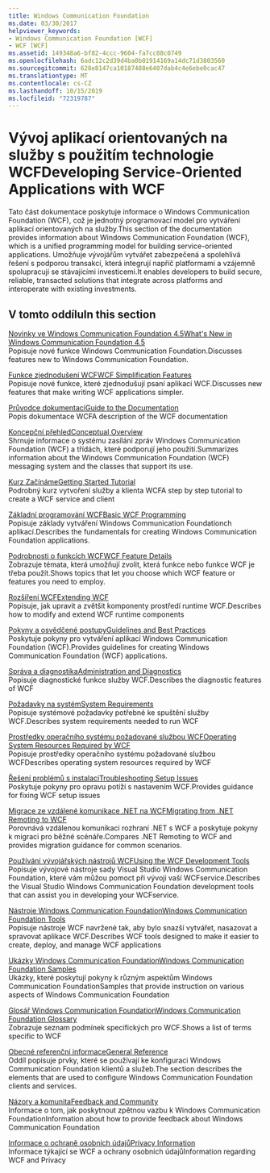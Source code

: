 ```yaml
---
title: Windows Communication Foundation
ms.date: 03/30/2017
helpviewer_keywords:
- Windows Communication Foundation [WCF]
- WCF [WCF]
ms.assetid: 149348a6-bf82-4ccc-9604-fa7cc88c0749
ms.openlocfilehash: 6adc12c2d39d4ba0b01914169a14dc71d3803560
ms.sourcegitcommit: 628e8147ca10187488e6407dab4c4e6ebe0cac47
ms.translationtype: MT
ms.contentlocale: cs-CZ
ms.lasthandoff: 10/15/2019
ms.locfileid: "72319787"
---
```

# <a name="developing-service-oriented-applications-with-wcf"></a><span data-ttu-id="9ba9c-102">Vývoj aplikací orientovaných na služby s použitím technologie WCF</span><span class="sxs-lookup"><span data-stu-id="9ba9c-102">Developing Service-Oriented Applications with WCF</span></span>
<span data-ttu-id="9ba9c-103">Tato část dokumentace poskytuje informace o Windows Communication Foundation (WCF), což je jednotný programovací model pro vytváření aplikací orientovaných na služby.</span><span class="sxs-lookup"><span data-stu-id="9ba9c-103">This section of the documentation provides information about Windows Communication Foundation (WCF), which is a unified programming model for building service-oriented applications.</span></span> <span data-ttu-id="9ba9c-104">Umožňuje vývojářům vytvářet zabezpečená a spolehlivá řešení s podporou transakcí, která integrují napříč platformami a vzájemně spolupracují se stávajícími investicemi.</span><span class="sxs-lookup"><span data-stu-id="9ba9c-104">It enables developers to build secure, reliable, transacted solutions that integrate across platforms and interoperate with existing investments.</span></span>
 
## <a name="in-this-section"></a><span data-ttu-id="9ba9c-105">V tomto oddílu</span><span class="sxs-lookup"><span data-stu-id="9ba9c-105">In this section</span></span>  
 [<span data-ttu-id="9ba9c-106">Novinky ve Windows Communication Foundation 4.5</span><span class="sxs-lookup"><span data-stu-id="9ba9c-106">What's New in Windows Communication Foundation 4.5</span></span>](whats-new.md)  
 <span data-ttu-id="9ba9c-107">Popisuje nové funkce Windows Communication Foundation.</span><span class="sxs-lookup"><span data-stu-id="9ba9c-107">Discusses features new to Windows Communication Foundation.</span></span>  
  
 [<span data-ttu-id="9ba9c-108">Funkce zjednodušení WCF</span><span class="sxs-lookup"><span data-stu-id="9ba9c-108">WCF Simplification Features</span></span>](wcf-simplification-features.md)  
 <span data-ttu-id="9ba9c-109">Popisuje nové funkce, které zjednodušují psaní aplikací WCF.</span><span class="sxs-lookup"><span data-stu-id="9ba9c-109">Discusses new features that make writing WCF applications simpler.</span></span>  
  
 [<span data-ttu-id="9ba9c-110">Průvodce dokumentací</span><span class="sxs-lookup"><span data-stu-id="9ba9c-110">Guide to the Documentation</span></span>](guide-to-the-documentation.md)  
 <span data-ttu-id="9ba9c-111">Popis dokumentace WCF</span><span class="sxs-lookup"><span data-stu-id="9ba9c-111">A description of the WCF documentation</span></span>  
  
 [<span data-ttu-id="9ba9c-112">Koncepční přehled</span><span class="sxs-lookup"><span data-stu-id="9ba9c-112">Conceptual Overview</span></span>](conceptual-overview.md)  
 <span data-ttu-id="9ba9c-113">Shrnuje informace o systému zasílání zpráv Windows Communication Foundation (WCF) a třídách, které podporují jeho použití.</span><span class="sxs-lookup"><span data-stu-id="9ba9c-113">Summarizes information about the Windows Communication Foundation (WCF) messaging system and the classes that support its use.</span></span>  
  
 [<span data-ttu-id="9ba9c-114">Kurz Začínáme</span><span class="sxs-lookup"><span data-stu-id="9ba9c-114">Getting Started Tutorial</span></span>](getting-started-tutorial.md)  
 <span data-ttu-id="9ba9c-115">Podrobný kurz vytvoření služby a klienta WCF</span><span class="sxs-lookup"><span data-stu-id="9ba9c-115">A step by step tutorial to create a WCF service and client</span></span>  
  
 [<span data-ttu-id="9ba9c-116">Základní programování WCF</span><span class="sxs-lookup"><span data-stu-id="9ba9c-116">Basic WCF Programming</span></span>](basic-wcf-programming.md)  
 <span data-ttu-id="9ba9c-117">Popisuje základy vytváření Windows Communication Foundationch aplikací.</span><span class="sxs-lookup"><span data-stu-id="9ba9c-117">Describes the fundamentals for creating Windows Communication Foundation applications.</span></span>  
  
 [<span data-ttu-id="9ba9c-118">Podrobnosti o funkcích WCF</span><span class="sxs-lookup"><span data-stu-id="9ba9c-118">WCF Feature Details</span></span>](./feature-details/index.md)  
 <span data-ttu-id="9ba9c-119">Zobrazuje témata, která umožňují zvolit, která funkce nebo funkce WCF je třeba použít.</span><span class="sxs-lookup"><span data-stu-id="9ba9c-119">Shows topics that let you choose which WCF feature or features you need to employ.</span></span>  
  
 [<span data-ttu-id="9ba9c-120">Rozšíření WCF</span><span class="sxs-lookup"><span data-stu-id="9ba9c-120">Extending WCF</span></span>](./extending/index.md)  
 <span data-ttu-id="9ba9c-121">Popisuje, jak upravit a zvětšit komponenty prostředí runtime WCF.</span><span class="sxs-lookup"><span data-stu-id="9ba9c-121">Describes how to modify and extend WCF runtime components</span></span>  
  
 [<span data-ttu-id="9ba9c-122">Pokyny a osvědčené postupy</span><span class="sxs-lookup"><span data-stu-id="9ba9c-122">Guidelines and Best Practices</span></span>](guidelines-and-best-practices.md)  
 <span data-ttu-id="9ba9c-123">Poskytuje pokyny pro vytváření aplikací Windows Communication Foundation (WCF).</span><span class="sxs-lookup"><span data-stu-id="9ba9c-123">Provides guidelines for creating Windows Communication Foundation (WCF) applications.</span></span>  
  
 [<span data-ttu-id="9ba9c-124">Správa a diagnostika</span><span class="sxs-lookup"><span data-stu-id="9ba9c-124">Administration and Diagnostics</span></span>](./diagnostics/index.md)  
 <span data-ttu-id="9ba9c-125">Popisuje diagnostické funkce služby WCF.</span><span class="sxs-lookup"><span data-stu-id="9ba9c-125">Describes the diagnostic features of WCF</span></span>  
  
 [<span data-ttu-id="9ba9c-126">Požadavky na systém</span><span class="sxs-lookup"><span data-stu-id="9ba9c-126">System Requirements</span></span>](wcf-system-requirements.md)  
 <span data-ttu-id="9ba9c-127">Popisuje systémové požadavky potřebné ke spuštění služby WCF.</span><span class="sxs-lookup"><span data-stu-id="9ba9c-127">Describes system requirements needed to run WCF</span></span>  
  
 [<span data-ttu-id="9ba9c-128">Prostředky operačního systému požadované službou WCF</span><span class="sxs-lookup"><span data-stu-id="9ba9c-128">Operating System Resources Required by WCF</span></span>](operating-system-resources-required-by-wcf.md)  
 <span data-ttu-id="9ba9c-129">Popisuje prostředky operačního systému požadované službou WCF</span><span class="sxs-lookup"><span data-stu-id="9ba9c-129">Describes operating system resources required by WCF</span></span>  
  
 [<span data-ttu-id="9ba9c-130">Řešení problémů s instalací</span><span class="sxs-lookup"><span data-stu-id="9ba9c-130">Troubleshooting Setup Issues</span></span>](troubleshooting-setup-issues.md)  
 <span data-ttu-id="9ba9c-131">Poskytuje pokyny pro opravu potíží s nastavením WCF.</span><span class="sxs-lookup"><span data-stu-id="9ba9c-131">Provides guidance for fixing WCF setup issues</span></span>  
  
 [<span data-ttu-id="9ba9c-132">Migrace ze vzdálené komunikace .NET na WCF</span><span class="sxs-lookup"><span data-stu-id="9ba9c-132">Migrating from .NET Remoting to WCF</span></span>](migrating-from-net-remoting-to-wcf.md)  
 <span data-ttu-id="9ba9c-133">Porovnává vzdálenou komunikaci rozhraní .NET s WCF a poskytuje pokyny k migraci pro běžné scénáře.</span><span class="sxs-lookup"><span data-stu-id="9ba9c-133">Compares .NET Remoting to WCF and provides migration guidance for common scenarios.</span></span>  
  
 [<span data-ttu-id="9ba9c-134">Používání vývojářských nástrojů WCF</span><span class="sxs-lookup"><span data-stu-id="9ba9c-134">Using the WCF Development Tools</span></span>](using-the-wcf-development-tools.md)  
 <span data-ttu-id="9ba9c-135">Popisuje vývojové nástroje sady Visual Studio Windows Communication Foundation, které vám můžou pomoct při vývoji vaší WCFservice.</span><span class="sxs-lookup"><span data-stu-id="9ba9c-135">Describes the Visual Studio Windows Communication Foundation development tools that can assist you in developing your WCFservice.</span></span>  
  
 [<span data-ttu-id="9ba9c-136">Nástroje Windows Communication Foundation</span><span class="sxs-lookup"><span data-stu-id="9ba9c-136">Windows Communication Foundation Tools</span></span>](tools.md)  
 <span data-ttu-id="9ba9c-137">Popisuje nástroje WCF navržené tak, aby bylo snazší vytvářet, nasazovat a spravovat aplikace WCF.</span><span class="sxs-lookup"><span data-stu-id="9ba9c-137">Describes WCF tools designed to make it easier to create, deploy, and manage WCF applications</span></span>  
  
 [<span data-ttu-id="9ba9c-138">Ukázky Windows Communication Foundation</span><span class="sxs-lookup"><span data-stu-id="9ba9c-138">Windows Communication Foundation Samples</span></span>](./samples/index.md)  
 <span data-ttu-id="9ba9c-139">Ukázky, které poskytují pokyny k různým aspektům Windows Communication Foundation</span><span class="sxs-lookup"><span data-stu-id="9ba9c-139">Samples that provide instruction on various aspects of Windows Communication Foundation</span></span>  
  
 [<span data-ttu-id="9ba9c-140">Glosář Windows Communication Foundation</span><span class="sxs-lookup"><span data-stu-id="9ba9c-140">Windows Communication Foundation Glossary</span></span>](glossary.md)  
 <span data-ttu-id="9ba9c-141">Zobrazuje seznam podmínek specifických pro WCF.</span><span class="sxs-lookup"><span data-stu-id="9ba9c-141">Shows a list of terms specific to WCF</span></span>  
  
 [<span data-ttu-id="9ba9c-142">Obecné referenční informace</span><span class="sxs-lookup"><span data-stu-id="9ba9c-142">General Reference</span></span>](general-reference.md)  
 <span data-ttu-id="9ba9c-143">Oddíl popisuje prvky, které se používají ke konfiguraci Windows Communication Foundation klientů a služeb.</span><span class="sxs-lookup"><span data-stu-id="9ba9c-143">The section describes the elements that are used to configure Windows Communication Foundation clients and services.</span></span>  
  
 [<span data-ttu-id="9ba9c-144">Názory a komunita</span><span class="sxs-lookup"><span data-stu-id="9ba9c-144">Feedback and Community</span></span>](feedback-and-community.md)  
 <span data-ttu-id="9ba9c-145">Informace o tom, jak poskytnout zpětnou vazbu k Windows Communication Foundation</span><span class="sxs-lookup"><span data-stu-id="9ba9c-145">Information about how to provide feedback about Windows Communication Foundation</span></span>  
  
 [<span data-ttu-id="9ba9c-146">Informace o ochraně osobních údajů</span><span class="sxs-lookup"><span data-stu-id="9ba9c-146">Privacy Information</span></span>](privacy-information.md)  
 <span data-ttu-id="9ba9c-147">Informace týkající se WCF a ochrany osobních údajů</span><span class="sxs-lookup"><span data-stu-id="9ba9c-147">Information regarding WCF and Privacy</span></span>  
